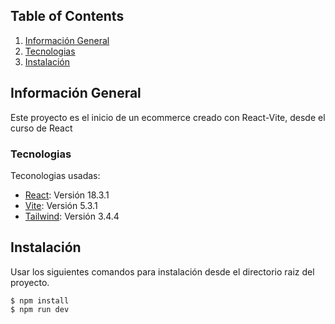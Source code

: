 ## Table of Contents
1. [Información General](#general-info)
2. [Tecnologias](#technologies)
3. [Instalación](#installation)

## Información General
Este proyecto es el inicio de un ecommerce creado con React-Vite, desde el curso de React

### Tecnologias
Teconologias usadas:
* [React](https://es.react.dev/): Versión 18.3.1
* [Vite](https://vitejs.dev/): Versión 5.3.1
* [Tailwind](https://tailwindcss.com/): Versión 3.4.4

## Instalación
Usar los siguientes comandos para instalación desde el directorio raiz del proyecto. 
```
$ npm install
$ npm run dev
```
